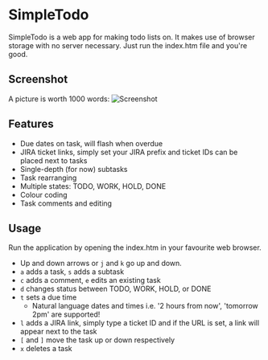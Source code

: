 # SimpleTodo

SimpleTodo is a web app for making todo lists on. It makes use of browser storage with no server necessary. Just run the index.htm file and you're good.

## Screenshot
A picture is worth 1000 words:
![Screenshot](https://user-images.githubusercontent.com/6578915/32556398-3bea1fc0-c497-11e7-8cbc-9565aec40a81.png)

## Features
- Due dates on task, will flash when overdue
- JIRA ticket links, simply set your JIRA prefix and ticket IDs can be placed next to tasks
- Single-depth (for now) subtasks
- Task rearranging
- Multiple states: TODO, WORK, HOLD, DONE
- Colour coding
- Task comments and editing

## Usage
Run the application by opening the index.htm in your favourite web browser.
- Up and down arrows or `j` and `k` go up and down. 
- `a` adds a task, `s` adds a subtask
- `c` adds a comment, `e` edits an existing task
- `d` changes status between TODO, WORK, HOLD, or DONE
- `t` sets a due time
  - Natural language dates and times i.e. '2 hours from now', 'tomorrow 2pm' are supported!
- `l` adds a JIRA link, simply type a ticket ID and if the URL is set, a link will appear next to the task
- `[` and `]` move the task up or down respectively
- `x` deletes a task
